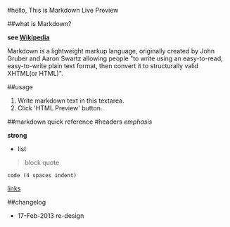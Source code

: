 #hello, This is Markdown Live Preview

##what is Markdown?

**see [Wikipedia](https://www.wikipedia.org/ "Wikipedia")**

Markdown is a lightweight markup language, originally created by John Gruber and Aaron Swartz allowing people "to write using an easy-to-read, easy-to-write plain text format, then convert it to structurally valid XHTML(or HTML)".

##usage
1. Write markdown text in this textarea.
2. Click 'HTML Preview' button.

##markdown quick reference
#headers
*emphasis*

__strong__

* list

>block quote


	code (4 spaces indent)


[links](https://www.google.co.in/ "links")


##changelog
* 17-Feb-2013 re-design



